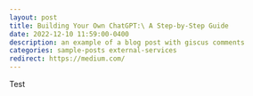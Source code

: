 ```yaml
---
layout: post
title: Building Your Own ChatGPT:\ A Step-by-Step Guide 
date: 2022-12-10 11:59:00-0400
description: an example of a blog post with giscus comments
categories: sample-posts external-services
redirect: https://medium.com/
---
```


Test